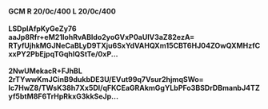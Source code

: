 #### GCM R 20/0c/400 L 20/0c/400
**LSDplAfpKyGeZy76**<br/>**aaJp8Rfr+eM21lohRvABldo2yoGVxP0aUlV3aZ82ezA=**<br/>**RTyfUjhkMGJNeCaBLyD9TXju6SxYdVAHQXm15CBT6HJ04ZOwQXMHzfCxxPY2PbEjpqTGqhIQStTe/0xP...**<br/><br/>
**2NwUMekacR+FJhBL**<br/>**2rTYwwKmJCinB9dukbDE3U/EVut99q7Vsur2hjmqSWo=**<br/>**lc7HwZ8/TWsK38h7Xx5Dl/qFKCEaGRAkmGgYLbPFo3BSDrDBmanbJ4TZyf5btM8F6TrHpRkxG3kkSeJp...**